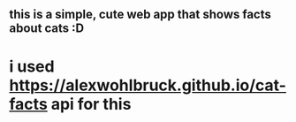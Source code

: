 ## this is a simple, cute web app that shows facts about cats :D

# i used https://alexwohlbruck.github.io/cat-facts api for this 


